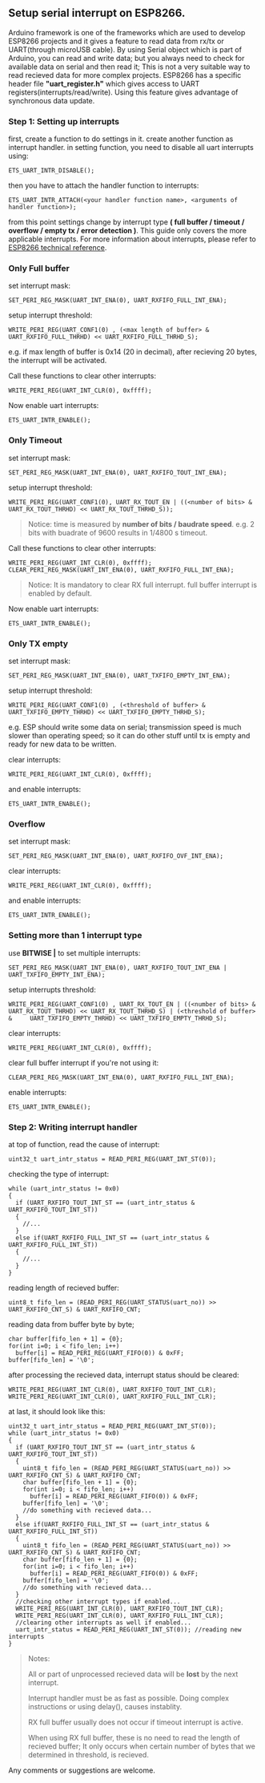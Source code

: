 ## Setup serial interrupt on ESP8266.
Arduino framework is one of the frameworks which are used to develop ESP8266 projects and it gives a feature to read data from rx/tx or UART(through microUSB cable).
By using Serial object which is part of Arduino, you can read and write data; but you always need to check for available data on serial and then read it;
This is not a very suitable way to read recieved data for more complex projects. ESP8266 has a specific header file **"uart_register.h"** which gives access 
to UART registers(interrupts/read/write). Using this feature gives advantage of synchronous data update.

### Step 1: Setting up interrupts
first, create a function to do settings in it. create another function as interrupt handler. 
in setting function, you need to disable all uart interrupts using: 

    ETS_UART_INTR_DISABLE();
then you have to attach the handler function to interrupts:

    ETS_UART_INTR_ATTACH(<your handler function name>, <arguments of handler function>);
from this point settings change by interrupt type **( full buffer / timeout / overflow / empty tx / error detection )**.
This guide only covers the more applicable interrupts. For more information about interrupts, please refer to [ESP8266 technical reference](https://www.espressif.com/sites/default/files/documentation/esp8266-technical_reference_en.pdf).

### Only Full buffer
set interrupt mask:

    SET_PERI_REG_MASK(UART_INT_ENA(0), UART_RXFIFO_FULL_INT_ENA);    
setup interrupt threshold:

    WRITE_PERI_REG(UART_CONF1(0) , (<max length of buffer> & UART_RXFIFO_FULL_THRHD) << UART_RXFIFO_FULL_THRHD_S);
e.g. if max length of buffer is 0x14 (20 in decimal), after recieving 20 bytes, the interrupt will be activated.

Call these functions to clear other interrupts:

    WRITE_PERI_REG(UART_INT_CLR(0), 0xffff);
Now enable uart interrupts:

    ETS_UART_INTR_ENABLE();
### Only Timeout
set interrupt mask:

    SET_PERI_REG_MASK(UART_INT_ENA(0), UART_RXFIFO_TOUT_INT_ENA); 
setup interrupt threshold:    
        
    WRITE_PERI_REG(UART_CONF1(0), UART_RX_TOUT_EN | ((<number of bits> & UART_RX_TOUT_THRHD) << UART_RX_TOUT_THRHD_S));
> Notice: time is measured by **number of bits / baudrate speed**. e.g. 2 bits with buadrate of 9600 results in 1/4800 s timeout.

Call these functions to clear other interrupts:

    WRITE_PERI_REG(UART_INT_CLR(0), 0xffff);
    CLEAR_PERI_REG_MASK(UART_INT_ENA(0), UART_RXFIFO_FULL_INT_ENA);
> Notice: It is mandatory to clear RX full interrupt. full buffer interrupt is enabled by default.

Now enable uart interrupts:

    ETS_UART_INTR_ENABLE();    
### Only TX empty
set interrupt mask:

    SET_PERI_REG_MASK(UART_INT_ENA(0), UART_TXFIFO_EMPTY_INT_ENA); 
setup interrupt threshold:    
        
    WRITE_PERI_REG(UART_CONF1(0) , (<threshold of buffer> & UART_TXFIFO_EMPTY_THRHD) << UART_TXFIFO_EMPTY_THRHD_S);
e.g. ESP should write some data on serial; transmission speed is much slower than operating speed; so it can do other stuff until tx is empty and ready for new data to be written.      

clear interrupts:

    WRITE_PERI_REG(UART_INT_CLR(0), 0xffff);
and enable interrupts:
    
    ETS_UART_INTR_ENABLE();
### Overflow
set interrupt mask:
    
    SET_PERI_REG_MASK(UART_INT_ENA(0), UART_RXFIFO_OVF_INT_ENA);
clear interrupts:

    WRITE_PERI_REG(UART_INT_CLR(0), 0xffff);
and enable interrupts:
    
    ETS_UART_INTR_ENABLE();
    
### Setting more than 1 interrupt type
use **BITWISE |** to set multiple interrupts:
    
    SET_PERI_REG_MASK(UART_INT_ENA(0), UART_RXFIFO_TOUT_INT_ENA | UART_TXFIFO_EMPTY_INT_ENA);
setup interrupts threshold: 
        
    WRITE_PERI_REG(UART_CONF1(0) , UART_RX_TOUT_EN | ((<number of bits> & UART_RX_TOUT_THRHD) << UART_RX_TOUT_THRHD_S) | (<threshold of buffer> &     UART_TXFIFO_EMPTY_THRHD) << UART_TXFIFO_EMPTY_THRHD_S);
clear interrupts:
    
    WRITE_PERI_REG(UART_INT_CLR(0), 0xffff);
clear full buffer interrupt if you're not using it:

    CLEAR_PERI_REG_MASK(UART_INT_ENA(0), UART_RXFIFO_FULL_INT_ENA);
enable interrupts:

    ETS_UART_INTR_ENABLE();

### Step 2: Writing interrupt handler

at top of function, read the cause of interrupt:

    uint32_t uart_intr_status = READ_PERI_REG(UART_INT_ST(0));
checking the type of interrupt:

    while (uart_intr_status != 0x0)
    {
      if (UART_RXFIFO_TOUT_INT_ST == (uart_intr_status & UART_RXFIFO_TOUT_INT_ST))
      {
        //...
      }
      else if(UART_RXFIFO_FULL_INT_ST == (uart_intr_status & UART_RXFIFO_FULL_INT_ST))
      {
        //...
      }
    }
reading length of recieved buffer:
    
    uint8_t fifo_len = (READ_PERI_REG(UART_STATUS(uart_no)) >> UART_RXFIFO_CNT_S) & UART_RXFIFO_CNT;
reading data from buffer byte by byte;
    
    char buffer[fifo_len + 1] = {0};
    for(int i=0; i < fifo_len; i++)
      buffer[i] = READ_PERI_REG(UART_FIFO(0)) & 0xFF;
    buffer[fifo_len] = '\0';
after processing the recieved data, interrupt status should be cleared:
    
    WRITE_PERI_REG(UART_INT_CLR(0), UART_RXFIFO_TOUT_INT_CLR);
    WRITE_PERI_REG(UART_INT_CLR(0), UART_RXFIFO_FULL_INT_CLR);
at last, it should look like this:
    
    uint32_t uart_intr_status = READ_PERI_REG(UART_INT_ST(0));
    while (uart_intr_status != 0x0)
    {
      if (UART_RXFIFO_TOUT_INT_ST == (uart_intr_status & UART_RXFIFO_TOUT_INT_ST))
      {
        uint8_t fifo_len = (READ_PERI_REG(UART_STATUS(uart_no)) >> UART_RXFIFO_CNT_S) & UART_RXFIFO_CNT;
        char buffer[fifo_len + 1] = {0};
        for(int i=0; i < fifo_len; i++)
          buffer[i] = READ_PERI_REG(UART_FIFO(0)) & 0xFF;
        buffer[fifo_len] = '\0';
        //do something with recieved data...
      }
      else if(UART_RXFIFO_FULL_INT_ST == (uart_intr_status & UART_RXFIFO_FULL_INT_ST))
      {
        uint8_t fifo_len = (READ_PERI_REG(UART_STATUS(uart_no)) >> UART_RXFIFO_CNT_S) & UART_RXFIFO_CNT;
        char buffer[fifo_len + 1] = {0};
        for(int i=0; i < fifo_len; i++)
          buffer[i] = READ_PERI_REG(UART_FIFO(0)) & 0xFF;
        buffer[fifo_len] = '\0';
        //do something with recieved data...
      }
      //checking other interrupt types if enabled...
      WRITE_PERI_REG(UART_INT_CLR(0), UART_RXFIFO_TOUT_INT_CLR);
      WRITE_PERI_REG(UART_INT_CLR(0), UART_RXFIFO_FULL_INT_CLR);
      //clearing other interrupts as well if enabled...
      uart_intr_status = READ_PERI_REG(UART_INT_ST(0)); //reading new interrupts
    }
 > Notes: 
 > 
 > All or part of unprocessed recieved data will be **lost** by the next interrupt.
 > 
 > Interrupt handler must be as fast as possible. Doing complex instructions or using delay(), causes instablity. 
 > 
 > RX full buffer usually does not occur if timeout interrupt is active.
 > 
 > When using RX full buffer, these is no need to read the length of recieved buffer; It only occurs when certain number of bytes that we determined in threshold, is   recieved.
 
Any comments or suggestions are welcome.


    
    
    
    
    
    
    
    
    
    
    
    
    
    
    
    
    
    
    
    
    
